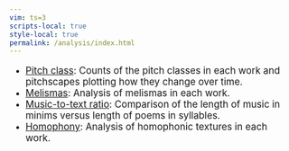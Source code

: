 ```yaml
---
vim: ts=3
scripts-local: true
style-local: true
permalink: /analysis/index.html
---
```




<ul style="font-size: 120%">

<!--
<li> <a href="keyscape">Keyscapes</a>: Visualizations of the harmonic structure of works.</li>
-->
<li> <a href="pitch-class">Pitch class</a>: Counts of the pitch classes in each work and pitchscapes plotting how they change over time.</li>
<li> <a href="melisma">Melismas</a>: Analysis of melismas in each work.</li>
<li> <a href="syllable">Music-to-text ratio</a>: Comparison of the length of music in minims versus length of poems in syllables.</li>
<li> <a href="homophony">Homophony</a>: Analysis of homophonic textures in each work.</li>

</ul>
